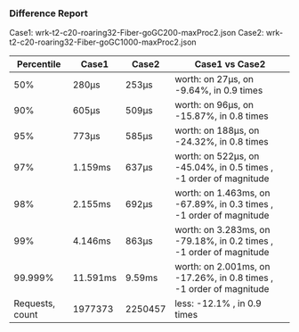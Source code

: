 ### Difference Report
Case1: wrk-t2-c20-roaring32-Fiber-goGC200-maxProc2.json
Case2: wrk-t2-c20-roaring32-Fiber-goGC1000-maxProc2.json

|Percentile|Case1|Case2|Case1 vs Case2|
|---|---|---|---|
|50%|280µs|253µs|worth: on 27µs, on -9.64%, in 0.9 times |
|90%|605µs|509µs|worth: on 96µs, on -15.87%, in 0.8 times |
|95%|773µs|585µs|worth: on 188µs, on -24.32%, in 0.8 times |
|97%|1.159ms|637µs|worth: on 522µs, on -45.04%, in 0.5 times , -1 order of magnitude|
|98%|2.155ms|692µs|worth: on 1.463ms, on -67.89%, in 0.3 times , -1 order of magnitude|
|99%|4.146ms|863µs|worth: on 3.283ms, on -79.18%, in 0.2 times , -1 order of magnitude|
|99.999%|11.591ms|9.59ms|worth: on 2.001ms, on -17.26%, in 0.8 times , -1 order of magnitude|
|Requests, count|1977373|2250457|less: -12.1% , in 0.9 times |
